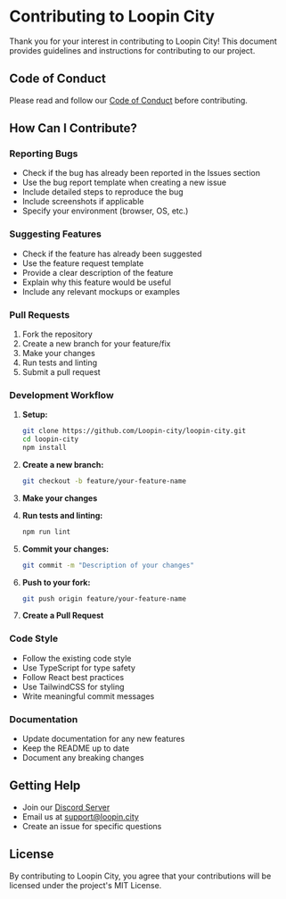 # Contributing to Loopin City

Thank you for your interest in contributing to Loopin City! This document provides guidelines and instructions for contributing to our project.

## Code of Conduct

Please read and follow our [Code of Conduct](CODE_OF_CONDUCT.md) before contributing.

## How Can I Contribute?

### Reporting Bugs

- Check if the bug has already been reported in the Issues section
- Use the bug report template when creating a new issue
- Include detailed steps to reproduce the bug
- Include screenshots if applicable
- Specify your environment (browser, OS, etc.)

### Suggesting Features

- Check if the feature has already been suggested
- Use the feature request template
- Provide a clear description of the feature
- Explain why this feature would be useful
- Include any relevant mockups or examples

### Pull Requests

1. Fork the repository
2. Create a new branch for your feature/fix
3. Make your changes
4. Run tests and linting
5. Submit a pull request

### Development Workflow

1. **Setup:**
   ```bash
   git clone https://github.com/Loopin-city/loopin-city.git
   cd loopin-city
   npm install
   ```

2. **Create a new branch:**
   ```bash
   git checkout -b feature/your-feature-name
   ```

3. **Make your changes**

4. **Run tests and linting:**
   ```bash
   npm run lint
   ```

5. **Commit your changes:**
   ```bash
   git commit -m "Description of your changes"
   ```

6. **Push to your fork:**
   ```bash
   git push origin feature/your-feature-name
   ```

7. **Create a Pull Request**

### Code Style

- Follow the existing code style
- Use TypeScript for type safety
- Follow React best practices
- Use TailwindCSS for styling
- Write meaningful commit messages

### Documentation

- Update documentation for any new features
- Keep the README up to date
- Document any breaking changes

## Getting Help

- Join our [Discord Server](https://discord.gg/loopin-city)
- Email us at support@loopin.city
- Create an issue for specific questions

## License

By contributing to Loopin City, you agree that your contributions will be licensed under the project's MIT License. 